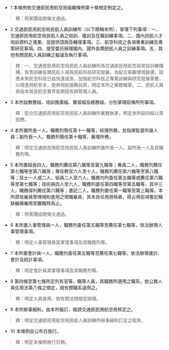 * 1 本條例依交通部民用航空局組織條例第十條規定制定之。

> 釋：照黨團協商條文通過。

* 2 交通部民用航空局民航人員訓練所（以下簡稱本所），掌理下列事項：一、交通部民用航空局民航人員之培訓、複訓及在職訓練事項。二、國內民航人才培訓資料之蒐集、並提供諮詢及輔導事項。三、航空科技之各項專業訓練及專案研究事項。四、接受委託辦理國內、國外各類民航人員之訓練事項。五、其他有關民航人員訓練之擬議及執行事項。

> 釋：一、交通部民用航空局民航人員訓練所為交通部民用航空局常設訓練機構，負責訓練各類民航人員與民航科技研究發展，為配合客觀環境變遷，因應未來航空科技日益快速成長，加強航空科技之專業訓練與研究發展需要，以增進飛航安全，提昇飛航服務品質，明定本所之業務職掌。二、民航人員係指本局及航空業界各類技術與管理人員。

* 3 本所設教務組、培訓推廣組、實習組及總務組，分別掌理前條所列事項。

> 釋：配合交通部民用航空局民航人員訓練所業務執掌，明定本所設四組以資因應。

* 4 本所置所長一人，職務列簡任第十一職等，綜理所務，並指揮監督所屬人員；副所長一人，職務列簡任第十職等，襄理所務。

> 釋：明定交通部民用航空局民航人員訓練所置所長一人、副所長一人及其職務列等。

* 5 本所置組長四人，職務列薦任第八職等至第九職等；專員二人，職務列薦任第七職等至第八職等；專任教官六人至十人，職務列薦任第六職等至第八職等；技士一人或二人，組員二人至六人，職務均列委任第五職等或薦任第六職等至第七職等；技術員四人至六人，職務列委任第四職等至第五職等，其中三人，職務得列薦任第六職等；書記二人，職務列委任第一職等至第三職等。本所原依雇員管理規則進用之現職雇員，其未具任用資格者，得占用前項書記職缺繼續僱用至離職時為止。

> 釋：照黨團協商條文通過。

* 6 本所置人事管理員一人，職務列委任第五職等至薦任第七職等，依法辦理人事管理事項。

> 釋：明定人事管理員其掌理事項及其職務列等。

* 7 本所置會計員一人，職務列委任第五職等至薦任第七職等，依法辦理歲計、會計及統計事項。

> 釋：明定會計員其掌理事項及其職務列等。

* 8 第四條至第七條所定列有官等、職等人員，其職務所適用之職系，依公務人員任用法第八條之規定，就有關職系選用之。

> 釋：明定人員進用，依有關法規規定辦理。

* 9 本所辦事細則，由本所擬訂，報請交通部民用航空局核定之。

> 釋：明定交通部民用航空局民航人員訓練所辦事細則訂定之程序。

* 10 本條例自公布日施行。

> 釋：明定本條例施行日期。

